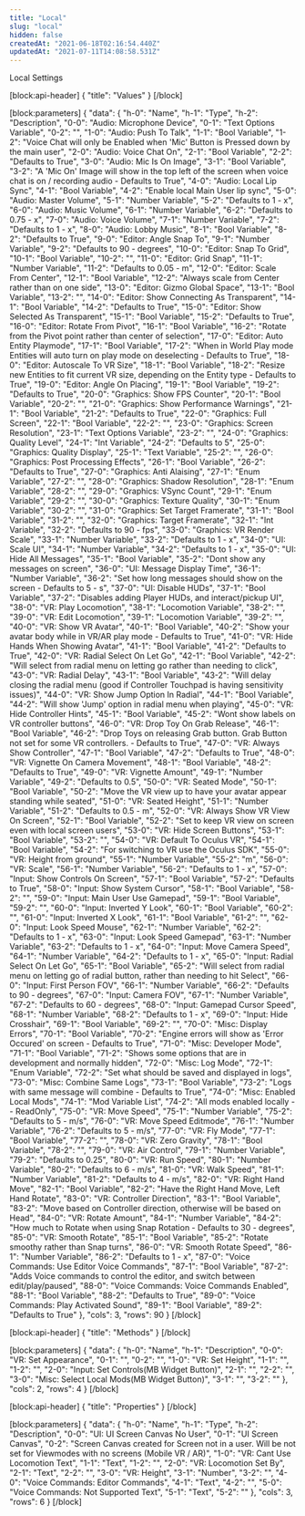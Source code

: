 ```yaml
---
title: "Local"
slug: "local"
hidden: false
createdAt: "2021-06-18T02:16:54.440Z"
updatedAt: "2021-07-11T14:08:58.531Z"
---
```

Local Settings


[block:api-header]
{
  "title": "Values"
}
[/block]

[block:parameters]
{
  "data": {
    "h-0": "Name",
    "h-1": "Type",
    "h-2": "Description",
    "0-0": "Audio: Microphone Device",
    "0-1": "Text Options Variable",
    "0-2": "",
    "1-0": "Audio: Push To Talk",
    "1-1": "Bool Variable",
    "1-2": "Voice Chat will only be Enabled when 'Mic' Button is Pressed down by the main user",
    "2-0": "Audio: Voice Chat On",
    "2-1": "Bool Variable",
    "2-2": "Defaults to True",
    "3-0": "Audio: Mic Is On Image",
    "3-1": "Bool Variable",
    "3-2": "A 'Mic On' Image will show in the top left of the screen when voice chat is on / recording audio - Defaults to True",
    "4-0": "Audio: Local Lip Sync",
    "4-1": "Bool Variable",
    "4-2": "Enable local Main User lip sync",
    "5-0": "Audio: Master Volume",
    "5-1": "Number Variable",
    "5-2": "Defaults to 1 - x",
    "6-0": "Audio: Music Volume",
    "6-1": "Number Variable",
    "6-2": "Defaults to 0.75 - x",
    "7-0": "Audio: Voice Volume",
    "7-1": "Number Variable",
    "7-2": "Defaults to 1 - x",
    "8-0": "Audio: Lobby Music",
    "8-1": "Bool Variable",
    "8-2": "Defaults to True",
    "9-0": "Editor: Angle Snap To",
    "9-1": "Number Variable",
    "9-2": "Defaults to 90 - degrees",
    "10-0": "Editor: Snap To Grid",
    "10-1": "Bool Variable",
    "10-2": "",
    "11-0": "Editor: Grid Snap",
    "11-1": "Number Variable",
    "11-2": "Defaults to 0.05 - m",
    "12-0": "Editor: Scale From Center",
    "12-1": "Bool Variable",
    "12-2": "Always scale from Center rather than on one side",
    "13-0": "Editor: Gizmo Global Space",
    "13-1": "Bool Variable",
    "13-2": "",
    "14-0": "Editor: Show Connecting As Transparent",
    "14-1": "Bool Variable",
    "14-2": "Defaults to True",
    "15-0": "Editor: Show Selected As Transparent",
    "15-1": "Bool Variable",
    "15-2": "Defaults to True",
    "16-0": "Editor: Rotate From Pivot",
    "16-1": "Bool Variable",
    "16-2": "Rotate from the Pivot point rather than center of selection",
    "17-0": "Editor: Auto Entity Playmode",
    "17-1": "Bool Variable",
    "17-2": "When in World Play mode Entities will auto turn on play mode on deselecting - Defaults to True",
    "18-0": "Editor: Autoscale To VR Size",
    "18-1": "Bool Variable",
    "18-2": "Resize new Entities to fit current VR size, depending on the Entity type - Defaults to True",
    "19-0": "Editor: Angle On Placing",
    "19-1": "Bool Variable",
    "19-2": "Defaults to True",
    "20-0": "Graphics: Show FPS Counter",
    "20-1": "Bool Variable",
    "20-2": "",
    "21-0": "Graphics: Show Performance Warnings",
    "21-1": "Bool Variable",
    "21-2": "Defaults to True",
    "22-0": "Graphics: Full Screen",
    "22-1": "Bool Variable",
    "22-2": "",
    "23-0": "Graphics: Screen Resolution",
    "23-1": "Text Options Variable",
    "23-2": "",
    "24-0": "Graphics: Quality Level",
    "24-1": "Int Variable",
    "24-2": "Defaults to 5",
    "25-0": "Graphics: Quality Display",
    "25-1": "Text Variable",
    "25-2": "",
    "26-0": "Graphics: Post Processing Effects",
    "26-1": "Bool Variable",
    "26-2": "Defaults to True",
    "27-0": "Graphics: Anti Alaising",
    "27-1": "Enum Variable<Anti Aliasing Setting>",
    "27-2": "",
    "28-0": "Graphics: Shadow Resolution",
    "28-1": "Enum Variable<Shadow Resolution>",
    "28-2": "",
    "29-0": "Graphics: VSync Count",
    "29-1": "Enum Variable<V Sync Count Setting>",
    "29-2": "",
    "30-0": "Graphics: Texture Quality",
    "30-1": "Enum Variable<Texture Quality Setting>",
    "30-2": "",
    "31-0": "Graphics: Set Target Framerate",
    "31-1": "Bool Variable",
    "31-2": "",
    "32-0": "Graphics: Target Framerate",
    "32-1": "Int Variable",
    "32-2": "Defaults to 90 - fps",
    "33-0": "Graphics: VR Render Scale",
    "33-1": "Number Variable",
    "33-2": "Defaults to 1 - x",
    "34-0": "UI: Scale UI",
    "34-1": "Number Variable",
    "34-2": "Defaults to 1 - x",
    "35-0": "UI: Hide All Messages",
    "35-1": "Bool Variable",
    "35-2": "Dont show any messages on screen",
    "36-0": "UI: Message Display Time",
    "36-1": "Number Variable",
    "36-2": "Set how long messages should show on the screen - Defaults to 5 - s",
    "37-0": "UI: Disable HUDs",
    "37-1": "Bool Variable",
    "37-2": "Disables adding Player HUDs, and interact/pickup UI",
    "38-0": "VR: Play Locomotion",
    "38-1": "Locomotion Variable",
    "38-2": "",
    "39-0": "VR: Edit Locomotion",
    "39-1": "Locomotion Variable",
    "39-2": "",
    "40-0": "VR: Show VR Avatar",
    "40-1": "Bool Variable",
    "40-2": "Show your avatar body while in VR/AR play mode - Defaults to True",
    "41-0": "VR: Hide Hands When Showing Avatar",
    "41-1": "Bool Variable",
    "41-2": "Defaults to True",
    "42-0": "VR: Radial Select On Let Go",
    "42-1": "Bool Variable",
    "42-2": "Will select from radial menu on letting go rather than needing to click",
    "43-0": "VR: Radial Delay",
    "43-1": "Bool Variable",
    "43-2": "Will delay closing the radial menu (good if Controller Touchpad is having sensitivity issues)",
    "44-0": "VR: Show Jump Option In Radial",
    "44-1": "Bool Variable",
    "44-2": "Will show 'Jump' option in radial menu when playing",
    "45-0": "VR: Hide Controller Hints",
    "45-1": "Bool Variable",
    "45-2": "Wont show labels on VR controller buttons",
    "46-0": "VR: Drop Toy On Grab Release",
    "46-1": "Bool Variable",
    "46-2": "Drop Toys on releasing Grab button. Grab Button not set for some VR controllers. - Defaults to True",
    "47-0": "VR: Always Show Controller",
    "47-1": "Bool Variable",
    "47-2": "Defaults to True",
    "48-0": "VR: Vignette On Camera Movement",
    "48-1": "Bool Variable",
    "48-2": "Defaults to True",
    "49-0": "VR: Vignette Amount",
    "49-1": "Number Variable",
    "49-2": "Defaults to 0.5",
    "50-0": "VR: Seated Mode",
    "50-1": "Bool Variable",
    "50-2": "Move the VR view up to have your avatar appear standing while seated",
    "51-0": "VR: Seated Height",
    "51-1": "Number Variable",
    "51-2": "Defaults to 0.5 - m",
    "52-0": "VR: Always Show VR View On Screen",
    "52-1": "Bool Variable",
    "52-2": "Set to keep VR view on screen even with local screen users",
    "53-0": "VR: Hide Screen Buttons",
    "53-1": "Bool Variable",
    "53-2": "",
    "54-0": "VR: Default To Oculus VR",
    "54-1": "Bool Variable",
    "54-2": "For switching to VR use the Oculus SDK",
    "55-0": "VR: Height from ground",
    "55-1": "Number Variable",
    "55-2": "m",
    "56-0": "VR: Scale",
    "56-1": "Number Variable",
    "56-2": "Defaults to 1 - x",
    "57-0": "Input: Show Controls On Screen",
    "57-1": "Bool Variable",
    "57-2": "Defaults to True",
    "58-0": "Input: Show System Cursor",
    "58-1": "Bool Variable",
    "58-2": "",
    "59-0": "Input: Main User Use Gamepad",
    "59-1": "Bool Variable",
    "59-2": "",
    "60-0": "Input: Inverted Y Look",
    "60-1": "Bool Variable",
    "60-2": "",
    "61-0": "Input: Inverted X Look",
    "61-1": "Bool Variable",
    "61-2": "",
    "62-0": "Input: Look Speed Mouse",
    "62-1": "Number Variable",
    "62-2": "Defaults to 1 - x",
    "63-0": "Input: Look Speed Gamepad",
    "63-1": "Number Variable",
    "63-2": "Defaults to 1 - x",
    "64-0": "Input: Move Camera Speed",
    "64-1": "Number Variable",
    "64-2": "Defaults to 1 - x",
    "65-0": "Input: Radial Select On Let Go",
    "65-1": "Bool Variable",
    "65-2": "Will select from radial menu on letting go of radial button, rather than needing to hit Select",
    "66-0": "Input: First Person FOV",
    "66-1": "Number Variable",
    "66-2": "Defaults to 90 - degrees",
    "67-0": "Input: Camera FOV",
    "67-1": "Number Variable",
    "67-2": "Defaults to 60 - degrees",
    "68-0": "Input: Gamepad Cursor Speed",
    "68-1": "Number Variable",
    "68-2": "Defaults to 1 - x",
    "69-0": "Input: Hide Crosshair",
    "69-1": "Bool Variable",
    "69-2": "",
    "70-0": "Misc: Display Errors",
    "70-1": "Bool Variable",
    "70-2": "Engine errors will show as 'Error Occured' on screen - Defaults to True",
    "71-0": "Misc: Developer Mode",
    "71-1": "Bool Variable",
    "71-2": "Shows some options that are in development and normally hidden",
    "72-0": "Misc: Log Mode",
    "72-1": "Enum Variable<MB Log Mode>",
    "72-2": "Set what should be saved and displayed in logs",
    "73-0": "Misc: Combine Same Logs",
    "73-1": "Bool Variable",
    "73-2": "Logs with same message will combine - Defaults to True",
    "74-0": "Misc: Enabled Local Mods",
    "74-1": "Mod Variable List",
    "74-2": "All mods enabled locally -  - ReadOnly",
    "75-0": "VR: Move Speed",
    "75-1": "Number Variable",
    "75-2": "Defaults to 5 - m/s",
    "76-0": "VR: Move Speed Editmode",
    "76-1": "Number Variable",
    "76-2": "Defaults to 5 - m/s",
    "77-0": "VR: Fly Mode",
    "77-1": "Bool Variable",
    "77-2": "",
    "78-0": "VR: Zero Gravity",
    "78-1": "Bool Variable",
    "78-2": "",
    "79-0": "VR: Air Control",
    "79-1": "Number Variable",
    "79-2": "Defaults to 0.25",
    "80-0": "VR: Run Speed",
    "80-1": "Number Variable",
    "80-2": "Defaults to 6 - m/s",
    "81-0": "VR: Walk Speed",
    "81-1": "Number Variable",
    "81-2": "Defaults to 4 - m/s",
    "82-0": "VR: Right Hand Move",
    "82-1": "Bool Variable",
    "82-2": "Have the Right Hand Move, Left Hand Rotate",
    "83-0": "VR: Controller Direction",
    "83-1": "Bool Variable",
    "83-2": "Move based on Controller direction, otherwise will be based on Head",
    "84-0": "VR: Rotate Amount",
    "84-1": "Number Variable",
    "84-2": "How much to Rotate when using Snap Rotation - Defaults to 30 - degrees",
    "85-0": "VR: Smooth Rotate",
    "85-1": "Bool Variable",
    "85-2": "Rotate smoothy rather than Snap turns",
    "86-0": "VR: Smooth Rotate Speed",
    "86-1": "Number Variable",
    "86-2": "Defaults to 1 - x",
    "87-0": "Voice Commands: Use Editor Voice Commands",
    "87-1": "Bool Variable",
    "87-2": "Adds Voice commands to control the editor, and switch between edit/play/paused",
    "88-0": "Voice Commands: Voice Commands Enabled",
    "88-1": "Bool Variable",
    "88-2": "Defaults to True",
    "89-0": "Voice Commands: Play Activated Sound",
    "89-1": "Bool Variable",
    "89-2": "Defaults to True"
  },
  "cols": 3,
  "rows": 90
}
[/block]

[block:api-header]
{
  "title": "Methods"
}
[/block]

[block:parameters]
{
  "data": {
    "h-0": "Name",
    "h-1": "Description",
    "0-0": "VR: Set Appearance",
    "0-1": "",
    "0-2": "",
    "1-0": "VR: Set Height",
    "1-1": "",
    "1-2": "",
    "2-0": "Input: Set Controls(MB Widget Button)",
    "2-1": "",
    "2-2": "",
    "3-0": "Misc: Select Local Mods(MB Widget Button)",
    "3-1": "",
    "3-2": ""
  },
  "cols": 2,
  "rows": 4
}
[/block]

[block:api-header]
{
  "title": "Properties"
}
[/block]

[block:parameters]
{
  "data": {
    "h-0": "Name",
    "h-1": "Type",
    "h-2": "Description",
    "0-0": "UI: UI Screen Canvas No User",
    "0-1": "UI Screen Canvas",
    "0-2": "Screen Canvas created for Screen not in a user. Will be not set for Viewmodes with no screens (Mobile VR / AR)",
    "1-0": "VR: Cant Use Locomotion Text",
    "1-1": "Text",
    "1-2": "",
    "2-0": "VR: Locomotion Set By",
    "2-1": "Text",
    "2-2": "",
    "3-0": "VR: Height",
    "3-1": "Number",
    "3-2": "",
    "4-0": "Voice Commands: Editor Commands",
    "4-1": "Text",
    "4-2": "",
    "5-0": "Voice Commands: Not Supported Text",
    "5-1": "Text",
    "5-2": ""
  },
  "cols": 3,
  "rows": 6
}
[/block]